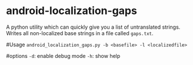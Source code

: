 # android-localization-gaps
A python utility which can quickly give you a list of untranslated strings.
Writes all non-localized base strings in a file called `gaps.txt`.

#Usage
`android_localization_gaps.py -b <basefile> -l <localizedfile>`

#options
`-d`: enable debug mode
`-h`: show help

